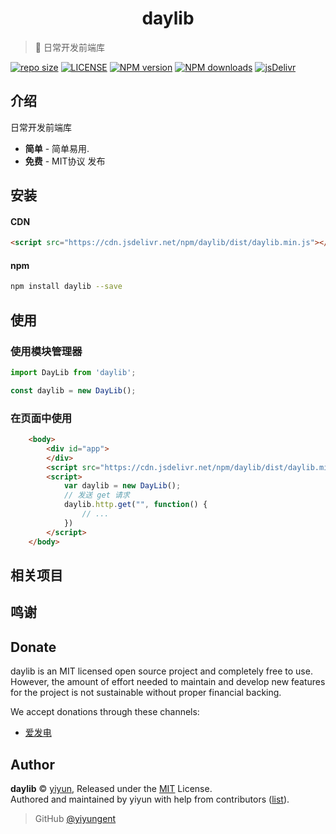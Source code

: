 <p align="center">
<!-- <img src="docs/_images/logo.png" alt="daylib"> -->
</p>
<h1 align="center">daylib</h1>

> :cake: 日常开发前端库

[![repo size](https://img.shields.io/github/repo-size/yiyungent/daylib.svg?style=flat)]()
[![LICENSE](https://img.shields.io/github/license/yiyungent/daylib.svg?style=flat)](https://github.com/yiyungent/daylib/blob/master/LICENSE)
[![NPM version](https://img.shields.io/npm/v/daylib.svg)](https://www.npmjs.com/package/daylib)
[![NPM downloads](https://img.shields.io/npm/dt/daylib)](https://www.npmjs.com/package/daylib)
[![jsDelivr](https://img.shields.io/jsdelivr/npm/hy/daylib)](https://www.jsdelivr.com/package/npm/daylib)


## 介绍

日常开发前端库
 + **简单** - 简单易用.
 + **免费** - MIT协议 发布

## 安装

#### CDN
```html
<script src="https://cdn.jsdelivr.net/npm/daylib/dist/daylib.min.js"></script>
```

#### npm
```bash
npm install daylib --save
```

## 使用

### 使用模块管理器
```js
import DayLib from 'daylib';

const daylib = new DayLib();
```
### 在页面中使用
```html
    <body>
        <div id="app">
        </div>
        <script src="https://cdn.jsdelivr.net/npm/daylib/dist/daylib.min.js"></script>
        <script>
			var daylib = new DayLib();
			// 发送 get 请求
			daylib.http.get("", function() {
				// ...
			})
        </script>
    </body>
```

## 相关项目

 
## 鸣谢



## Donate

daylib is an MIT licensed open source project and completely free to use. However, the amount of effort needed to maintain and develop new features for the project is not sustainable without proper financial backing.

We accept donations through these channels:
- <a href="https://afdian.net/@yiyun" target="_blank">爱发电</a>

## Author

**daylib** © [yiyun](https://github.com/yiyungent), Released under the [MIT](./LICENSE) License.<br>
Authored and maintained by yiyun with help from contributors ([list](https://github.com/yiyungent/daylib/contributors)).

> GitHub [@yiyungent](https://github.com/yiyungent)

